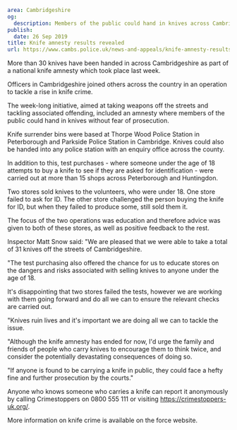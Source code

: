 ```yaml
area: Cambridgeshire
og:
  description: Members of the public could hand in knives across Cambridgeshire without fear of prosecution
publish:
  date: 26 Sep 2019
title: Knife amnesty results revealed
url: https://www.cambs.police.uk/news-and-appeals/knife-amnesty-results-cambridgeshire
```

More than 30 knives have been handed in across Cambridgeshire as part of a national knife amnesty which took place last week.

Officers in Cambridgeshire joined others across the country in an operation to tackle a rise in knife crime.

The week-long initiative, aimed at taking weapons off the streets and tackling associated offending, included an amnesty where members of the public could hand in knives without fear of prosecution.

Knife surrender bins were based at Thorpe Wood Police Station in Peterborough and Parkside Police Station in Cambridge. Knives could also be handed into any police station with an enquiry office across the county.

In addition to this, test purchases - where someone under the age of 18 attempts to buy a knife to see if they are asked for identification - were carried out at more than 15 shops across Peterborough and Huntingdon.

Two stores sold knives to the volunteers, who were under 18. One store failed to ask for ID. The other store challenged the person buying the knife for ID, but when they failed to produce some, still sold them it.

The focus of the two operations was education and therefore advice was given to both of these stores, as well as positive feedback to the rest.

Inspector Matt Snow said: "We are pleased that we were able to take a total of 31 knives off the streets of Cambridgeshire.

"The test purchasing also offered the chance for us to educate stores on the dangers and risks associated with selling knives to anyone under the age of 18.

It's disappointing that two stores failed the tests, however we are working with them going forward and do all we can to ensure the relevant checks are carried out.

"Knives ruin lives and it's important we are doing all we can to tackle the issue.

"Although the knife amnesty has ended for now, I'd urge the family and friends of people who carry knives to encourage them to think twice, and consider the potentially devastating consequences of doing so.

"If anyone is found to be carrying a knife in public, they could face a hefty fine and further prosecution by the courts."

Anyone who knows someone who carries a knife can report it anonymously by calling Crimestoppers on 0800 555 111 or visiting https://crimestoppers-uk.org/.

More information on knife crime is available on the force website.
